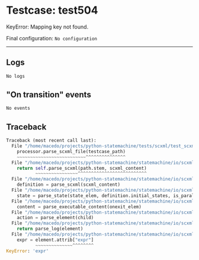 # Testcase: test504

KeyError: Mapping key not found.

Final configuration: `No configuration`

---

## Logs
```py
No logs
```

## "On transition" events
```py
No events
```

## Traceback
```py
Traceback (most recent call last):
  File "/home/macedo/projects/python-statemachine/tests/scxml/test_scxml_cases.py", line 114, in test_scxml_usecase
    processor.parse_scxml_file(testcase_path)
    ~~~~~~~~~~~~~~~~~~~~~~~~~~^^^^^^^^^^^^^^^
  File "/home/macedo/projects/python-statemachine/statemachine/io/scxml/processor.py", line 30, in parse_scxml_file
    return self.parse_scxml(path.stem, scxml_content)
           ~~~~~~~~~~~~~~~~^^^^^^^^^^^^^^^^^^^^^^^^^^
  File "/home/macedo/projects/python-statemachine/statemachine/io/scxml/processor.py", line 33, in parse_scxml
    definition = parse_scxml(scxml_content)
  File "/home/macedo/projects/python-statemachine/statemachine/io/scxml/parser.py", line 68, in parse_scxml
    state = parse_state(state_elem, definition.initial_states, is_parallel=True)
  File "/home/macedo/projects/python-statemachine/statemachine/io/scxml/parser.py", line 124, in parse_state
    content = parse_executable_content(onexit_elem)
  File "/home/macedo/projects/python-statemachine/statemachine/io/scxml/parser.py", line 176, in parse_executable_content
    action = parse_element(child)
  File "/home/macedo/projects/python-statemachine/statemachine/io/scxml/parser.py", line 189, in parse_element
    return parse_log(element)
  File "/home/macedo/projects/python-statemachine/statemachine/io/scxml/parser.py", line 217, in parse_log
    expr = element.attrib["expr"]
           ~~~~~~~~~~~~~~^^^^^^^^
KeyError: 'expr'

```
